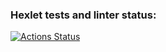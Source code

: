 ### Hexlet tests and linter status:
[![Actions Status](https://github.com/Antimen777/data-analytics-project-92/actions/workflows/hexlet-check.yml/badge.svg)](https://github.com/Antimen777/data-analytics-project-92/actions)